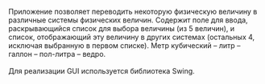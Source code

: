 Приложение позволяет переводить некоторую физическую величину в различные системы физических величин. Содержит поле для ввода, раскрывающийся список для выбора величины (из 5 величин), и список, отображающий эту величину в других системах (остальных 4, исключая выбранную в первом списке). Метр кубический – литр – галлон – пол-литра – ведро.</br></br>
Для реализации GUI используется библиотека Swing.
